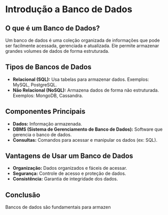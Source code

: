 # Introdução a Banco de Dados

## O que é um Banco de Dados?
Um banco de dados é uma coleção organizada de informações que pode ser facilmente acessada, gerenciada e atualizada. Ele permite armazenar grandes volumes de dados de forma estruturada.

## Tipos de Bancos de Dados
- **Relacional (SQL):** Usa tabelas para armazenar dados. Exemplos: MySQL, PostgreSQL.
- **Não Relacional (NoSQL):** Armazena dados de forma não estruturada. Exemplos: MongoDB, Cassandra.

## Componentes Principais
- **Dados:** Informação armazenada.
- **DBMS (Sistema de Gerenciamento de Banco de Dados):** Software que gerencia o banco de dados.
- **Consultas:** Comandos para acessar e manipular os dados (ex: SQL).

## Vantagens de Usar um Banco de Dados
- **Organização:** Dados organizados e fáceis de acessar.
- **Segurança:** Controle de acesso e proteção de dados.
- **Consistência:** Garantia de integridade dos dados.

## Conclusão
Bancos de dados são fundamentais para armazen
